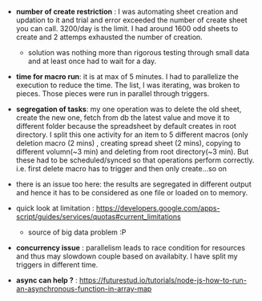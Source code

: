 * **number of create restriction** : I was automating sheet creation and updation to it and trial and error exceeded the number of create sheet you can call. 3200/day is the limit. I had around 1600 odd sheets to create and 2 attemps exhausted the number of creation.
  * solution was nothing more than rigorous testing through small data and at least once had to wait for a day.
  
* **time for macro run**: it is at max of 5 minutes. I had to parallelize the execution to reduce the time. The list, I was iterating, was broken to pieces. Those pieces were run in parallel through triggers.

* **segregation of tasks**: my one operation was to delete the old sheet, create the new one, fetch from db the latest value and move it to different folder because the spreadsheet by default creates in root directory. I split this one activity for an item to 5 different macros (only deletion macro (2 mins) , creating spread sheet (2 mins), copying to different volumn(~3 min) and deleting from root directory(~3 min). But these had to be scheduled/synced so that operations perform correctly. i.e. first delete macro has to trigger and then only create...so on
 * there is an issue too here: the results are segregated in different output and hence it has to be considered as one file or loaded on to memory.

* quick look at limitation : https://developers.google.com/apps-script/guides/services/quotas#current_limitations
  * source of big data problem :P

* **concurrency issue** : parallelism leads to race condition for resources and thus may slowdown couple based on availabity. I have split my triggers in different time.


* **async can help ?** : https://futurestud.io/tutorials/node-js-how-to-run-an-asynchronous-function-in-array-map
